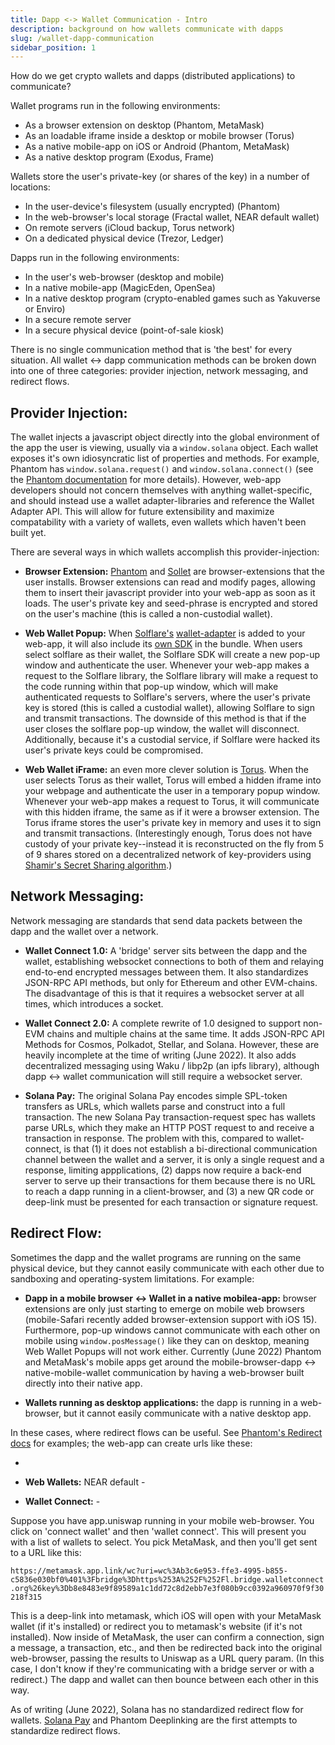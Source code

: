 ```yaml
---
title: Dapp <-> Wallet Communication - Intro
description: background on how wallets communicate with dapps
slug: /wallet-dapp-communication
sidebar_position: 1
---
```


How do we get crypto wallets and dapps (distributed applications) to communicate?

Wallet programs run in the following environments:

- As a browser extension on desktop (Phantom, MetaMask)
- As an loadable iframe inside a desktop or mobile browser (Torus)
- As a native mobile-app on iOS or Android (Phantom, MetaMask)
- As a native desktop program (Exodus, Frame)

Wallets store the user's private-key (or shares of the key) in a number of locations:

- In the user-device's filesystem (usually encrypted) (Phantom)
- In the web-browser's local storage (Fractal wallet, NEAR default wallet)
- On remote servers (iCloud backup, Torus network)
- On a dedicated physical device (Trezor, Ledger)

Dapps run in the following environments:

- In the user's web-browser (desktop and mobile)
- In a native mobile-app (MagicEden, OpenSea)
- In a native desktop program (crypto-enabled games such as Yakuverse or Enviro)
- In a secure remote server
- In a secure physical device (point-of-sale kiosk)

There is no single communication method that is 'the best' for every situation. All wallet <-> dapp communication methods can be broken down into one of three categories: provider injection, network messaging, and redirect flows.

## Provider Injection:

The wallet injects a javascript object directly into the global environment of the app the user is viewing, usually via a `window.solana` object. Each wallet exposes it's own idiosyncratic list of properties and methods. For example, Phantom has `window.solana.request()` and `window.solana.connect()` (see the [Phantom documentation](https://docs.phantom.app/integrating/detecting-the-provider) for more details). However, web-app developers should not concern themselves with anything wallet-specific, and should instead use a wallet adapter-libraries and reference the Wallet Adapter API. This will allow for future extensibility and maximize compatability with a variety of wallets, even wallets which haven't been built yet.

There are several ways in which wallets accomplish this provider-injection:

- **Browser Extension:** [Phantom](https://chrome.google.com/webstore/detail/phantom/bfnaelmomeimhlpmgjnjophhpkkoljpa?hl=en) and [Sollet](https://chrome.google.com/webstore/detail/sollet/fhmfendgdocmcbmfikdcogofphimnkno?hl=en) are browser-extensions that the user installs. Browser extensions can read and modify pages, allowing them to insert their javascript provider into your web-app as soon as it loads. The user's private key and seed-phrase is encrypted and stored on the user's machine (this is called a non-custodial wallet).

- **Web Wallet Popup:** When [Solflare's](https://solflare.com/) [wallet-adapter](https://github.com/solana-labs/wallet-adapter/tree/master/packages/wallets/solflare) is added to your web-app, it will also include its [own SDK](https://github.com/solflare-wallet/solflare-sdk) in the bundle. When users select solflare as their wallet, the Solflare SDK will create a new pop-up window and authenticate the user. Whenever your web-app makes a request to the Solflare library, the Solflare library will make a request to the code running within that pop-up window, which will make authenticated requests to Solflare's servers, where the user's private key is stored (this is called a custodial wallet), allowing Solflare to sign and transmit transactions. The downside of this method is that if the user closes the solflare pop-up window, the wallet will disconnect. Additionally, because it's a custodial service, if Solflare were hacked its user's private keys could be compromised.

- **Web Wallet iFrame:** an even more clever solution is [Torus](https://toruswallet.io/). When the user selects Torus as their wallet, Torus will embed a hidden iframe into your webpage and authenticate the user in a temporary popup window. Whenever your web-app makes a request to Torus, it will communicate with this hidden iframe, the same as if it were a browser extension. The Torus iframe stores the user's private key in memory and uses it to sign and transmit transactions. (Interestingly enough, Torus does not have custody of your private key--instead it is reconstructed on the fly from 5 of 9 shares stored on a decentralized network of key-providers using [Shamir's Secret Sharing algorithm](https://en.wikipedia.org/wiki/Shamir%27s_Secret_Sharing).)

## Network Messaging:

Network messaging are standards that send data packets between the dapp and the wallet over a network.

- **Wallet Connect 1.0:** A 'bridge' server sits between the dapp and the wallet, establishing websocket connections to both of them and relaying end-to-end encrypted messages between them. It also standardizes JSON-RPC API methods, but only for Ethereum and other EVM-chains. The disadvantage of this is that it requires a websocket server at all times, which introduces a socket.

- **Wallet Connect 2.0:** A complete rewrite of 1.0 designed to support non-EVM chains and multiple chains at the same time. It adds JSON-RPC API Methods for Cosmos, Polkadot, Stellar, and Solana. However, these are heavily incomplete at the time of writing (June 2022). It also adds decentralized messaging using Waku / libp2p (an ipfs library), although dapp <-> wallet communication will still require a websocket server.

- **Solana Pay:** The original Solana Pay encodes simple SPL-token transfers as URLs, which wallets parse and construct into a full transaction. The new Solana Pay transaction-request spec has wallets parse URLs, which they make an HTTP POST request to and receive a transaction in response. The problem with this, compared to wallet-connect, is that (1) it does not establish a bi-directional communication channel between the wallet and a server, it is only a single request and a response, limiting appplications, (2) dapps now require a back-end server to serve up their transactions for them because there is no URL to reach a dapp running in a client-browser, and (3) a new QR code or deep-link must be presented for each transaction or signature request.

## Redirect Flow:

Sometimes the dapp and the wallet programs are running on the same physical device, but they cannot easily communicate with each other due to sandboxing and operating-system limitations. For example:

- **Dapp in a mobile browser <-> Wallet in a native mobilea-app:** browser extensions are only just starting to emerge on mobile web browsers (mobile-Safari recently added browser-extension support with iOS 15). Furthermore, pop-up windows cannot communicate with each other on mobile using `window.posMessage()` like they can on desktop, meaning Web Wallet Popups will not work either. Currently (June 2022) Phantom and MetaMask's mobile apps get around the mobile-browser-dapp <-> native-mobile-wallet communication by having a web-browser built directly into their native app.

- **Wallets running as desktop applications:** the dapp is running in a web-browser, but it cannot easily communicate with a native desktop app.

In these cases, where redirect flows can be useful. See [Phantom's Redirect docs](https://docs.phantom.app/integrating/deeplinks) for examples; the web-app can create urls like these:

-

- **Web Wallets:** NEAR default -

- **Wallet Connect:** -

Suppose you have app.uniswap running in your mobile web-browser. You click on 'connect wallet' and then 'wallet connect'. This will present you with a list of wallets to select. You pick MetaMask, and then you'll get sent to a URL like this:

`https://metamask.app.link/wc?uri=wc%3Ab3c6e953-ffe3-4995-b855-c5836e030bf0%401%3Fbridge%3Dhttps%253A%252F%252Fl.bridge.walletconnect.org%26key%3Db8e8483e9f89589a1c1dd72c8d2ebb7e3f080b9cc0392a960970f9f30218f315`

This is a deep-link into metamask, which iOS will open with your MetaMask wallet (if it's installed) or redirect you to metamask's website (if it's not installed). Now inside of MetaMask, the user can confirm a connection, sign a message, a transaction, etc., and then be redirected back into the original web-browser, passing the results to Uniswap as a URL query param. (In this case, I don't know if they're communicating with a bridge server or with a redirect.) The dapp and wallet can then bounce between each other in this way.

As of writing (June 2022), Solana has no standardized redirect flow for wallets. [Solana Pay](https://github.com/solana-labs/solana-pay) and Phantom Deeplinking are the first attempts to standardize redirect flows.
